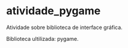 # atividade_pygame
Atividade sobre biblioteca de interface gráfica.

Biblioteca ultilizada: pygame.
